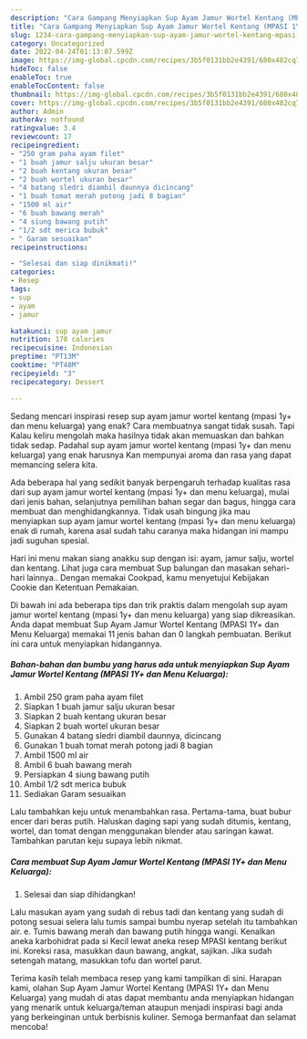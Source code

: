```yaml
---
description: "Cara Gampang Menyiapkan Sup Ayam Jamur Wortel Kentang (MPASI 1Y+ dan Menu Keluarga) yang Lezat"
title: "Cara Gampang Menyiapkan Sup Ayam Jamur Wortel Kentang (MPASI 1Y+ dan Menu Keluarga) yang Lezat"
slug: 1234-cara-gampang-menyiapkan-sup-ayam-jamur-wortel-kentang-mpasi-1y-dan-menu-keluarga-yang-lezat
category: Uncategorized
date: 2022-04-24T01:13:07.599Z
image: https://img-global.cpcdn.com/recipes/3b5f0131bb2e4391/680x482cq70/sup-ayam-jamur-wortel-kentang-mpasi-1y-dan-menu-keluarga-foto-resep-utama.jpg
hideToc: false
enableToc: true
enableTocContent: false
thumbnail: https://img-global.cpcdn.com/recipes/3b5f0131bb2e4391/680x482cq70/sup-ayam-jamur-wortel-kentang-mpasi-1y-dan-menu-keluarga-foto-resep-utama.jpg
cover: https://img-global.cpcdn.com/recipes/3b5f0131bb2e4391/680x482cq70/sup-ayam-jamur-wortel-kentang-mpasi-1y-dan-menu-keluarga-foto-resep-utama.jpg
author: Admin
authorAv: notfound
ratingvalue: 3.4
reviewcount: 17
recipeingredient:
- "250 gram paha ayam filet"
- "1 buah jamur salju ukuran besar"
- "2 buah kentang ukuran besar"
- "2 buah wortel ukuran besar"
- "4 batang sledri diambil daunnya dicincang"
- "1 buah tomat merah potong jadi 8 bagian"
- "1500 ml air"
- "6 buah bawang merah"
- "4 siung bawang putih"
- "1/2 sdt merica bubuk"
- " Garam sesuaikan"
recipeinstructions:

- "Selesai dan siap dinikmati!"
categories:
- Resep
tags:
- sup
- ayam
- jamur

katakunci: sup ayam jamur 
nutrition: 178 calories
recipecuisine: Indonesian
preptime: "PT13M"
cooktime: "PT48M"
recipeyield: "3"
recipecategory: Dessert

---
```



Sedang mencari inspirasi resep sup ayam jamur wortel kentang (mpasi 1y+ dan menu keluarga) yang enak? Cara membuatnya sangat tidak susah. Tapi Kalau keliru mengolah maka hasilnya tidak akan memuaskan dan bahkan tidak sedap. Padahal sup ayam jamur wortel kentang (mpasi 1y+ dan menu keluarga) yang enak harusnya Kan mempunyai aroma dan rasa yang dapat memancing selera kita.


Ada beberapa hal yang sedikit banyak berpengaruh terhadap kualitas rasa dari sup ayam jamur wortel kentang (mpasi 1y+ dan menu keluarga), mulai dari jenis bahan, selanjutnya pemilihan bahan segar dan bagus, hingga cara membuat dan menghidangkannya. Tidak usah bingung jika mau menyiapkan sup ayam jamur wortel kentang (mpasi 1y+ dan menu keluarga) enak di rumah, karena asal sudah tahu caranya maka hidangan ini mampu jadi suguhan spesial.

Hari ini menu makan siang anakku sup dengan isi: ayam, jamur salju, wortel dan kentang. Lihat juga cara membuat Sup balungan dan masakan sehari-hari lainnya.. Dengan memakai Cookpad, kamu menyetujui Kebijakan Cookie dan Ketentuan Pemakaian.


Di bawah ini ada beberapa tips dan trik praktis dalam mengolah sup ayam jamur wortel kentang (mpasi 1y+ dan menu keluarga) yang siap dikreasikan. Anda dapat membuat Sup Ayam Jamur Wortel Kentang (MPASI 1Y+ dan Menu Keluarga) memakai 11 jenis bahan dan 0 langkah pembuatan. Berikut ini cara untuk menyiapkan hidangannya.

<!--inarticleads1-->

##### Bahan-bahan dan bumbu yang harus ada untuk menyiapkan Sup Ayam Jamur Wortel Kentang (MPASI 1Y+ dan Menu Keluarga):

1. Ambil 250 gram paha ayam filet
1. Siapkan 1 buah jamur salju ukuran besar
1. Siapkan 2 buah kentang ukuran besar
1. Siapkan 2 buah wortel ukuran besar
1. Gunakan 4 batang sledri diambil daunnya, dicincang
1. Gunakan 1 buah tomat merah potong jadi 8 bagian
1. Ambil 1500 ml air
1. Ambil 6 buah bawang merah
1. Persiapkan 4 siung bawang putih
1. Ambil 1/2 sdt merica bubuk
1. Sediakan  Garam sesuaikan


Lalu tambahkan keju untuk menambahkan rasa. Pertama-tama, buat bubur encer dari beras putih. Haluskan daging sapi yang sudah ditumis, kentang, wortel, dan tomat dengan menggunakan blender atau saringan kawat. Tambahkan parutan keju supaya lebih nikmat. 

<!--inarticleads2-->

##### Cara membuat Sup Ayam Jamur Wortel Kentang (MPASI 1Y+ dan Menu Keluarga):


1. Selesai dan siap dihidangkan!

Lalu masukan ayam yang sudah di rebus tadi dan kentang yang sudah di potong sesuai selera lalu tumis sampai bumbu nyerap setelah itu tambahkan air. e. Tumis bawang merah dan bawang putih hingga wangi. Kenalkan aneka karbohidrat pada si Kecil lewat aneka resep MPASI kentang berikut ini. Koreksi rasa, masukkan daun bawang, angkat, sajikan. Jika sudah setengah matang, masukkan tofu dan wortel parut. 

Terima kasih telah membaca resep yang kami tampilkan di sini. Harapan kami, olahan Sup Ayam Jamur Wortel Kentang (MPASI 1Y+ dan Menu Keluarga) yang mudah di atas dapat membantu anda menyiapkan hidangan yang menarik untuk keluarga/teman ataupun menjadi inspirasi bagi anda yang berkeinginan untuk berbisnis kuliner. Semoga bermanfaat dan selamat mencoba!
